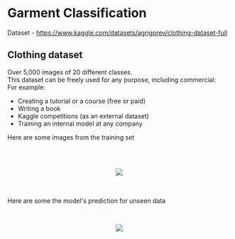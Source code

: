 # Garment Classification

Dataset - https://www.kaggle.com/datasets/agrigorev/clothing-dataset-full

## Clothing dataset

Over 5,000 images of 20 different classes.
</br>
This dataset can be freely used for any purpose, including commercial:
</br>
For example:

- Creating a tutorial or a course (free or paid)
- Writing a book
- Kaggle competitions (as an external dataset)
- Training an internal model at any company

<p> Here are some images from the training set</p>
</br>
<p, align='center>
  <img src="./images/train.jpg">
</p>

<p> I used 11 classes from the dataset,  I have used MobileNetv2 model and transfer learning to train on the data set and achieved a validation accuracy of 80% </p>

</br>

<p>Here are some of the model's predictions on the validatation data</p>
</br>
<p align='center'>
  <img src="./images/validation_preds">
 </p>

</br>
<p>Here are some the model's prediction for unseen data</p>
</br>
<p align='center'>
  <img src="./images/test_preds">
 </p>




